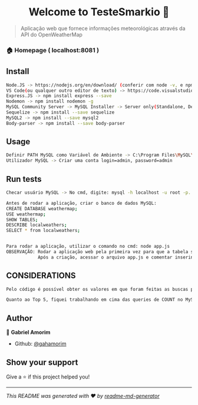<h1 align="center">Welcome to TesteSmarkio 👋</h1>

> Aplicação web que fornece informações meteorológicas através da API do OpenWeatherMap 

### 🏠 Homepage ( localhost:8081 )

## Install

```sh
Node.JS -> https://nodejs.org/en/download/ (conferir com node -v, e npm -v)
VS Code(ou qualquer outro editor de texto) -> https://code.visualstudio.com/download#
Express.JS -> npm install express --save
Nodemon -> npm install nodemon -g 
MySQL Community Server -> MySQL Installer -> Server only(Standalone, Development Machine) -> https://dev.mysql.com/downloads/windows/installer/8.0.html
Sequelize -> npm install --save sequelize
MySQL2 -> npm install --save mysql2
Body-parser -> npm install --save body-parser
```

## Usage

```sh
Definir PATH MySQL como Variável de Ambiente -> C:\Program Files\MySQL\MySQL Server 8.0\bin
Utilizador MySQL -> Criar uma conta login=admin, password=admin
```

## Run tests

```sh
Checar usuário MySQL -> No cmd, digite: mysql -h localhost -u root -p. Password = admin

Antes de rodar a aplicação, criar o banco de dados MySQL:
CREATE DATABASE weathermap;
USE weathermap;
SHOW TABLES;
DESCRIBE localweathers;
SELECT * from localweathers;


Para rodar a aplicação, utilizar o comando no cmd: node app.js
OBSERVAÇÃO: Rodar a aplicação web pela primeira vez para que a tabela seja criada no banco de dados(weathermap).
			Após a criação, acessar o arquivo app.js e comentar inserindo // na linha: Localweather.sync({force: true}) (app.js:44)
```

## CONSIDERATIONS

```sh
Pelo código é possível obter os valores em que foram feitas as buscas por Cidades, mas não obtive êxito a tempo de colocá-lo a tempo no histórico de buscas.

Quanto ao Top 5, fiquei trabalhando em cima das queries de COUNT no MySQL, mas não obtive êxito em implementá-lo. 
```

## Author

👤 **Gabriel Amorim**

* Github: [@gahamorim](https://github.com/gahamorim)

## Show your support

Give a ⭐️ if this project helped you!

***
_This README was generated with ❤️ by [readme-md-generator](https://github.com/kefranabg/readme-md-generator)_